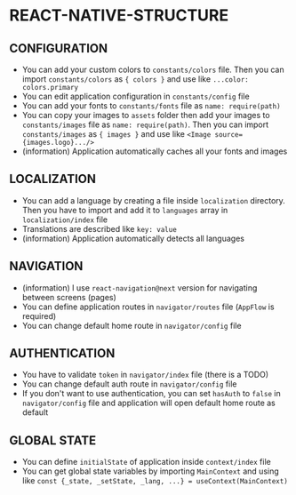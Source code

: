 # REACT-NATIVE-STRUCTURE

## CONFIGURATION
* You can add your custom colors to `constants/colors` file. Then you can import `constants/colors` as `{ colors }` and use like `...color: colors.primary`
* You can edit application configuration in `constants/config` file
* You can add your fonts to `constants/fonts` file as `name: require(path)`
* You can copy your images to `assets` folder then add your images to `constants/images` file as `name: require(path)`. Then you can import `constants/images` as `{ images }` and use like `<Image source={images.logo}.../>`
* (information) Application automatically caches all your fonts and images


## LOCALIZATION
* You can add a language by creating a file inside `localization` directory. Then you have to import and add it to `languages` array in `localization/index` file
* Translations are described like `key: value`
* (information) Application automatically detects all languages


## NAVIGATION
* (information) I use `react-navigation@next` version for navigating between screens (pages)
* You can define application routes in `navigator/routes` file (`AppFlow` is required)
* You can change default home route in `navigator/config` file

## AUTHENTICATION
* You have to validate `token` in `navigator/index` file (there is a TODO)
* You can change default auth route in `navigator/config` file
* If you don't want to use authentication, you can set `hasAuth` to `false` in `navigator/config` file and application will open default home route as default


## GLOBAL STATE
* You can define `initialState` of application inside `context/index` file
* You can get global state variables by importing `MainContext` and using like `const {_state, _setState, _lang, ...} = useContext(MainContext)`
